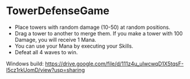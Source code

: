 # TowerDefenseGame

- Place towers with random damage (10-50) at random positions.
- Drag a tower to another to merge them. If you make a tower with 100 Damage, you will receive 1 Mana.
- You can use your Mana by executing your Skills.
- Defeat all 4 waves to win.

Windows build: https://drive.google.com/file/d/111z4u_uIwcwqD1X5tqsF-l5cz1rkUomD/view?usp=sharing
